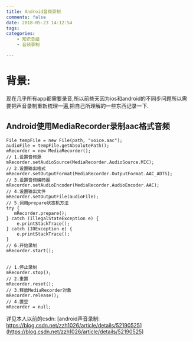 ```yaml
---
title: Android音频录制
comments: false
date: 2018-05-23 14:12:54
tags:
categories:
    - 知识总结
    - 音频录制

---
```


# 背景: #

现在几乎所有app都需要录音,所以前些天因为ios和android的不同步问题所以需要把声音录制重新梳理一遍,把自己所理解的一些东西记录一下.


<!-- more -->

## Android使用MediaRecorder录制aac格式音频 ##

    File tempFile = new File(path, "voice.aac");
    audioFile = tempFile.getAbsolutePath();
    mRecorder = new MediaRecorder();
    // 1.设置音频源
    mRecorder.setAudioSource(MediaRecorder.AudioSource.MIC);
    // 2.设置输出格式
    mRecorder.setOutputFormat(MediaRecorder.OutputFormat.AAC_ADTS);
    // 3.设置音频编码器
    mRecorder.setAudioEncoder(MediaRecorder.AudioEncoder.AAC);
    // 4.设置输出文件
    mRecorder.setOutputFile(audioFile);
    // 5.调用prepare状态机方法
    try {
       mRecorder.prepare();
    } catch (IllegalStateException e) {
        e.printStackTrace();
    } catch (IOException e) {
        e.printStackTrace();
    }
    // 6.开始录制
    mRecorder.start();
    
    
    // 1.停止录制
    mRecorder.stop();
    // 2.重置
    mRecorder.reset();
    // 3.释放MediaRecorder对象
    mRecorder.release();
    // 4.置空
    mRecorder = null;

详见本人以前的csdn: [android声音录制: https://blog.csdn.net/zzh1026/article/details/52190525](https://blog.csdn.net/zzh1026/article/details/52190525)
